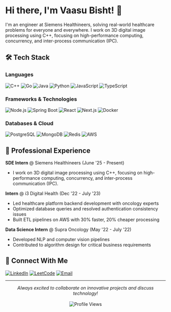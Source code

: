# Hi there, I'm Vaasu Bisht! 👋

I'm an engineer at Siemens Healthineers, solving real-world healthcare problems for everyone and everywhere.
I work on 3D digital image processing using C++, focusing on high-performance computing, concurrency, and inter-process communication (IPC).

## 🛠️ Tech Stack

### Languages
![C++](https://img.shields.io/badge/C++-00599C?style=for-the-badge&logo=c%2B%2B&logoColor=white)
![Go](https://img.shields.io/badge/Go-00ADD8?style=for-the-badge&logo=go&logoColor=white)
![Java](https://img.shields.io/badge/Java-ED8B00?style=for-the-badge&logo=java&logoColor=white)
![Python](https://img.shields.io/badge/Python-3776AB?style=for-the-badge&logo=python&logoColor=white)
![JavaScript](https://img.shields.io/badge/JavaScript-F7DF1E?style=for-the-badge&logo=javascript&logoColor=black)
![TypeScript](https://img.shields.io/badge/TypeScript-007ACC?style=for-the-badge&logo=typescript&logoColor=white)

### Frameworks & Technologies
![Node.js](https://img.shields.io/badge/Node.js-43853D?style=for-the-badge&logo=node.js&logoColor=white)
![Spring Boot](https://img.shields.io/badge/Spring_Boot-6DB33F?style=for-the-badge&logo=spring-boot&logoColor=white)
![React](https://img.shields.io/badge/React-20232A?style=for-the-badge&logo=react&logoColor=61DAFB)
![Next.js](https://img.shields.io/badge/Next.js-000000?style=for-the-badge&logo=next.js&logoColor=white)
![Docker](https://img.shields.io/badge/Docker-2496ED?style=for-the-badge&logo=docker&logoColor=white)

### Databases & Cloud
![PostgreSQL](https://img.shields.io/badge/PostgreSQL-316192?style=for-the-badge&logo=postgresql&logoColor=white)
![MongoDB](https://img.shields.io/badge/MongoDB-4EA94B?style=for-the-badge&logo=mongodb&logoColor=white)
![Redis](https://img.shields.io/badge/Redis-DC382D?style=for-the-badge&logo=redis&logoColor=white)
![AWS](https://img.shields.io/badge/Amazon_AWS-232F3E?style=for-the-badge&logo=amazon-aws&logoColor=white)

## 💼 Professional Experience

**SDE Intern** @ Siemens Healthineers (June '25 - Present)
- I work on 3D digital image processing using C++, focusing on high-performance computing, concurrency, and inter-process communication (IPC).

**Intern** @ i3 Digital Health (Dec '22 - July '23)
- Led healthcare platform backend development with oncology experts
- Optimized database queries and resolved authentication consistency issues
- Built ETL pipelines on AWS with 30% faster, 20% cheaper processing

**Data Science Intern** @ Supra Oncology (May '22 - July '22)
- Developed NLP and computer vision pipelines
- Contributed to algorithm design for critical business requirements


## 🔗 Connect With Me

[![LinkedIn](https://img.shields.io/badge/LinkedIn-0077B5?style=for-the-badge&logo=linkedin&logoColor=white)](https://www.linkedin.com/in/vaasubisht/)
[![LeetCode](https://img.shields.io/badge/LeetCode-FFA116?style=for-the-badge&logo=leetcode&logoColor=black)](https://leetcode.com/u/vaasu2002)
[![Email](https://img.shields.io/badge/Email-D14836?style=for-the-badge&logo=gmail&logoColor=white)](mailto:bishtvaasu@gmail.com)

---

<div align="center">
  <i>Always excited to collaborate on innovative projects and discuss technology!</i>
  <br><br>
  <img src="https://komarev.com/ghpvc/?username=vaasu2002&color=blueviolet&style=flat-square&label=Profile+Views" alt="Profile Views" />
</div>
